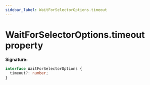 ```yaml
---
sidebar_label: WaitForSelectorOptions.timeout
---
```


# WaitForSelectorOptions.timeout property

**Signature:**

```typescript
interface WaitForSelectorOptions {
  timeout?: number;
}
```
